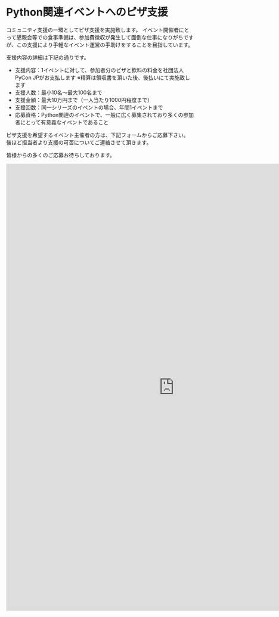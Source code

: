 # Python関連イベントへのピザ支援

コミュニティ支援の一環としてピザ支援を実施致します。
イベント開催者にとって懇親会等での食事準備は、参加費徴収が発生して面倒な仕事になりがちですが、この支援により手軽なイベント運営の手助けをすることを目指しています。

支援内容の詳細は下記の通りです。

- 支援内容：1イベントに対して、参加者分のピザと飲料の料金を社団法人PyCon JPがお支払します ※精算は領収書を頂いた後、後払いにて実施致します
- 支援人数：最小10名〜最大100名まで
- 支援金額：最大10万円まで（一人当たり1000円程度まで）
- 支援回数：同一シリーズのイベントの場合、年間1イベントまで
- 応募資格：Python関連のイベントで、一般に広く募集されており多くの参加者にとって有意義なイベントであること

ピザ支援を希望するイベント主催者の方は、下記フォームからご応募下さい。
後ほど担当者より支援の可否についてご連絡させて頂きます。

皆様からの多くのご応募お待ちしております。

<iframe src="https://docs.google.com/forms/d/e/1FAIpQLSeO53f-tMvf7HjrZd-js0iIyOJyw271vlDUsCdS95ZcbdBT7g/viewform?embedded=true" width="900" height="1200" frameborder="0" marginheight="0" marginwidth="0">読み込んでいます…</iframe>
